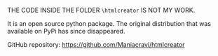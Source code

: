 THE CODE INSIDE THE FOLDER ```\htmlcreator``` IS NOT MY WORK. 

It is an open source python package. The original distribution that was available on PyPi has since disappeared.

GitHub repository: https://github.com/Maniacravi/htmlcreator

